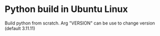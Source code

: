 # Python build in Ubuntu Linux

Build python from scratch.
Arg "VERSION" can be use to change version (default 3.11.11)